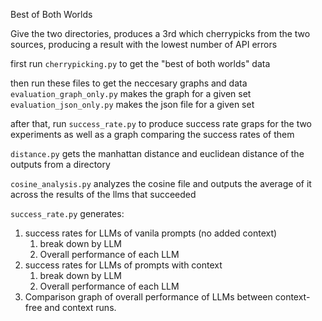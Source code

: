 Best of Both Worlds

Give the two directories, produces a 3rd which cherrypicks from the two sources, producing a result with the lowest number of API errors

first run `cherrypicking.py` to get the "best of both worlds" data

then run these files to get the neccesary graphs and data
`evaluation_graph_only.py` makes the graph for a given set
`evaluation_json_only.py` makes the json file for a given set

after that, run `success_rate.py` to produce success rate graps for the two experiments as well as a graph comparing the success rates of them

`distance.py` gets the manhattan distance and euclidean distance of the outputs from a directory

`cosine_analysis.py` analyzes the cosine file and outputs the average of it across the results of the llms that succeeded

`success_rate.py` generates:
1. success rates for LLMs of vanila prompts (no added context)
    1. break down by LLM
    2. Overall performance of each LLM
2. success rates for LLMs of prompts with context
    1. break down by LLM
    2. Overall performance of each LLM
3. Comparison graph of overall performance of LLMs between context-free and context runs.